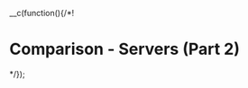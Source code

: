 __c(function(){/*!

# Comparison - Servers (Part 2)



[//]: # (@~`comparison-servers-part-2`~@)

*/});